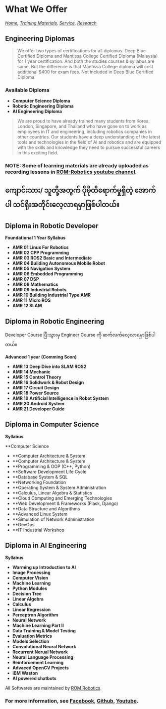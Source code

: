 # What We Offer
*[Home](./README.md),  [Training Materials](./trainingmaterials.md),  [Service](https://romrobots.com),  [Research](https://www.facebook.com/profile.php?id=100089316612691&mibextid=ZbWKwL
)*

## Engineering Diplomas

> We offer two types of certifications for all diplomas. Deep Blue Certified Diploma and Mantissa College Certified Diploma (Malaysia) for 1 year certification. And both the studies courses & syllabus are same. But the difference is that Mantissa College diploma will cost additional $400 for exam fees. Not included in Deep Blue Certified Diploma.

### Available Diploma

- **Computer Science Diploma**
- **Robotic Engineering Diploma**
- **AI Engineering Diploma**

> We are proud to have already trained many students from Korea, London, Singapore, and Thailand who have gone on to work as employees in IT and engineering, including robotics companies in other countries. Our students have a deep understanding of the latest tools and technologies in the field of AI and robotics and are equipped with the skills and knowledge they need to pursue successful careers in this exciting field.

### NOTE: Some of learning materials are already uploaded as recording lessons in [ROM-Robotics youtube channel](./trainingmaterials.md).

## ကျောင်းသား/ သူတို့အတွက် ပိုမိုထိရောက်မှုရှိတဲ့ အောက်ပါ သင်ရိုးအတိုင်းလေ့လာရမှာဖြစ်ပါတယ်။

## Diploma in Robotic Developer
**Foundational 1 Year Syllabus**

- **AMR 01 Linux For Robotics**
- **AMR 02 CPP Programming**
- **AMR 03 ROS2 Basic and Intermediate**
- **AMR 04 Building Autonomous Mobile Robot**
- **AMR 05 Navigation System**
- **AMR 06 Embedded Programming**
- **AMR 07 DSP**
- **AMR 08 Mathematics**
- **AMR 09 Industrial Robots**
- **AMR 10 Building Industrial Type AMR**
- **AMR 11 Micro ROS**
- **AMR 12 SLAM**


## Diploma in Robotic Engineering
Developer Course ပြီးသွားမှ Engineer Course ကို ဆက်လက်လေ့လာရမှာဖြစ်ပါတယ်။

**Advanced 1 year (Comming Soon)**

- **AMR 13 Deep Dive into SLAM ROS2**
- **AMR 14 Mechanic**
- **AMR 15 Control Theory**
- **AMR 16 Solidwork & Robot Design**
- **AMR 17 Circuit Design**
- **AMR 18 Power Source** 
- **AMR 19 Artificial Intelligence in Robot System**
- **AMR 20 Android System**
- **AMR 21 Developer Guide**


## Diploma in Computer Science
**Syllabus**

**Computer Science
- **Computer Architecture & System
- **Computer Architecture & System
- **Programming & OOP (C++, Python)
- **Software Development Life Cycle
- **Database System & SQL
- **Networking Foundation
- **Operating System & System Administration
- **Calculus, Linear Algebra & Statistics 
- **Cloud Computing and Emerging Technologies
- **Web Development & Frameworks (Flask, Django)
- **Data Structure and Algorithms
- **Advanced Linux System
- **Simulation of Network Administration
- **DevOps
- **IT Industrial Workshop

## Diploma in AI Engineering
**Syllabus**

- **Warming up Introduction to AI**
- **Image Processing**
- **Computer Vision**
- **Machine Learning**
- **Python Modules**
- **Decision Tree**
- **Linear Algebra**
- **Calculus**
- **Linear Regression**
- **Perceptron Algorithm**
- **Neural Network**
- **Machine Learning Part II**
- **Data Training & Model Testing**
- **Evaluation Metrics**
- **Models Selection**
- **Convolutional Neural Network**
- **Recurrent Nerual Network**
- **Neural Language Processing**
- **Reinforcement Learning**
- **Advaced OpenCV Projects**
- **IBM Waston**
- **AI powered chatbots**


All Softwares are maintained by [ROM Robotics](https://romrobots.com).

### For more information, see [Facebook](https://www.facebook.com/profile.php?id=100089316612691&mibextid=ZbWKwL), [Github](https://github.com/ROM-robotics), [Youtube](https://www.youtube.com/@ROMROBOTICS).

